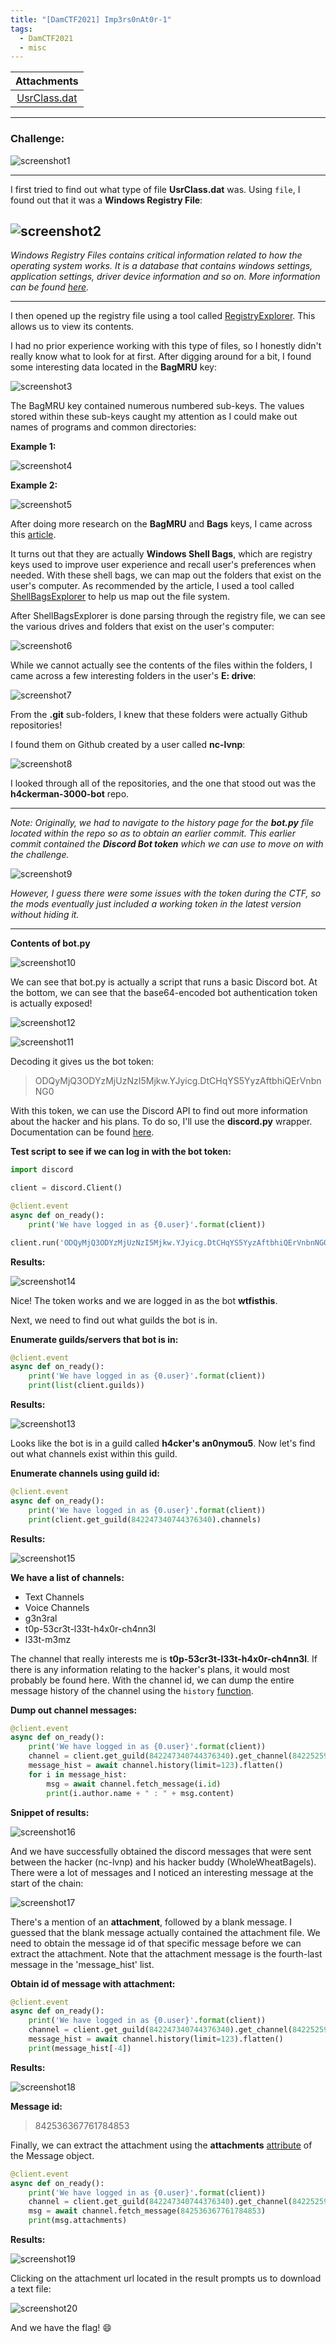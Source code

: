 ```yaml
---
title: "[DamCTF2021] Imp3rs0nAt0r-1"
tags:
  - DamCTF2021
  - misc
---
```


| Attachments |
| :---------: |
|[UsrClass.dat](../assets/files/DAM2021_Imp3rs0nAt0r-1/UsrClass.dat) |

---

### Challenge:

![screenshot1](../assets/images/DAM2021_Imp3rs0nAt0r-1/screenshot1.png)

---

I first tried to find out what type of file **UsrClass.dat** was. Using `file`, I found out that it was a **Windows Registry File**:

![screenshot2](../assets/images/DAM2021_Imp3rs0nAt0r-1/screenshot2.png)
---

*Windows Registry Files contains critical information related to how the operating system works. It is a database that contains windows settings, application settings, driver device information and so on. More information can be found [here](https://www.businessnewsdaily.com/10991-windows-10-registry.html).*

---

I then opened up the registry file using a tool called [RegistryExplorer](https://ericzimmerman.github.io/#!index.md). This allows us to view its contents.

I had no prior experience working with this type of files, so I honestly didn't really know what to look for at first. After digging around for a bit, I found some interesting data located in the **BagMRU** key:

![screenshot3](../assets/images/DAM2021_Imp3rs0nAt0r-1/screenshot3.png)

The BagMRU key contained numerous numbered sub-keys. The values stored within these sub-keys caught my attention as I could make out names of programs and common directories:

**Example 1:**

![screenshot4](../assets/images/DAM2021_Imp3rs0nAt0r-1/screenshot4.png)

**Example 2:**

![screenshot5](../assets/images/DAM2021_Imp3rs0nAt0r-1/screenshot5.png)

After doing more research on the **BagMRU** and **Bags** keys, I came across this [article](https://www.hackingarticles.in/forensic-investigation-shellbags/).

It turns out that they are actually **Windows Shell Bags**, which are registry keys used to improve user experience and recall user's preferences when needed. With these shell bags, we can map out the folders that exist on the user's computer. As recommended by the article, I used a tool called [ShellBagsExplorer](https://ericzimmerman.github.io/#!index.md) to help us map out the file system.

After ShellBagsExplorer is done parsing through the registry file, we can see the various drives and folders that exist on the user's computer:

![screenshot6](../assets/images/DAM2021_Imp3rs0nAt0r-1/screenshot6.png)

While we cannot actually see the contents of the files within the folders, I came across a few interesting folders in the user's **E: drive**:

![screenshot7](../assets/images/DAM2021_Imp3rs0nAt0r-1/screenshot7.png)

From the **.git** sub-folders, I knew that these folders were actually Github repositories!  

I found them on Github created by a user called **nc-lvnp**:

![screenshot8](../assets/images/DAM2021_Imp3rs0nAt0r-1/screenshot8.png)

I looked through all of the repositories, and the one that stood out was the **h4ckerman-3000-bot** repo.

---

*Note: Originally, we had to navigate to the history page for the **bot.py** file located within the repo so as to obtain an earlier commit. This earlier commit contained the **Discord Bot token** which we can use to move on with the challenge.*

![screenshot9](../assets/images/DAM2021_Imp3rs0nAt0r-1/screenshot9.png)

*However, I guess there were some issues with the token during the CTF, so the mods eventually just included a working token in the latest version without hiding it.* 

---

**Contents of bot.py**

![screenshot10](../assets/images/DAM2021_Imp3rs0nAt0r-1/screenshot10.png)

We can see that bot.py is actually a script that runs a basic Discord bot. At the bottom, we can see that the base64-encoded bot authentication token is actually exposed!

![screenshot12](../assets/images/DAM2021_Imp3rs0nAt0r-1/screenshot12.png)

![screenshot11](../assets/images/DAM2021_Imp3rs0nAt0r-1/screenshot11.png)

Decoding it gives us the bot token:

> ODQyMjQ3ODYzMjUzNzI5Mjkw.YJyicg.DtCHqYS5YyzAftbhiQErVnbnNG0

With this token, we can use the Discord API to find out more information about the hacker and his plans. To do so, I'll use the **discord.py** wrapper. Documentation can be found [here](https://discordpy.readthedocs.io/en/stable/api.html). 

**Test script to see if we can log in with the bot token:**

```python
import discord

client = discord.Client()

@client.event
async def on_ready():
    print('We have logged in as {0.user}'.format(client))

client.run('ODQyMjQ3ODYzMjUzNzI5Mjkw.YJyicg.DtCHqYS5YyzAftbhiQErVnbnNG0')
```

**Results:**

![screenshot14](../assets/images/DAM2021_Imp3rs0nAt0r-1/screenshot14.png)

Nice! The token works and we are logged in as the bot **wtfisthis**. 

Next, we need to find out what guilds the bot is in.

**Enumerate guilds/servers that bot is in:**

```python
@client.event
async def on_ready():
    print('We have logged in as {0.user}'.format(client))
    print(list(client.guilds))
```

 **Results:**

![screenshot13](../assets/images/DAM2021_Imp3rs0nAt0r-1/screenshot13.png)

Looks like the bot is in a guild called **h4cker's an0nymou5**. Now let's find out what channels exist within this guild.

**Enumerate channels using guild id:**

```python
@client.event
async def on_ready():
    print('We have logged in as {0.user}'.format(client))
    print(client.get_guild(842247340744376340).channels)
```

**Results:**

![screenshot15](../assets/images/DAM2021_Imp3rs0nAt0r-1/screenshot15.png)

**We have a list of channels:**

* Text Channels
* Voice Channels
* g3n3ral
* t0p-53cr3t-l33t-h4x0r-ch4nn3l
* l33t-m3mz

The channel that really interests me is **t0p-53cr3t-l33t-h4x0r-ch4nn3l**. If there is any information relating to the hacker's plans, it would most probably be found here. With the channel id, we can dump the entire message history of the channel using the `history` [function](https://discordpy.readthedocs.io/en/stable/api.html#discord.Member.history).

**Dump out channel messages:**

```python
@client.event
async def on_ready():
    print('We have logged in as {0.user}'.format(client))
    channel = client.get_guild(842247340744376340).get_channel(842252598173892629)
    message_hist = await channel.history(limit=123).flatten()
    for i in message_hist:
        msg = await channel.fetch_message(i.id)
        print(i.author.name + " : " + msg.content)
```

**Snippet of results:**

![screenshot16](../assets/images/DAM2021_Imp3rs0nAt0r-1/screenshot16.png)

And we have successfully obtained the discord messages that were sent between the hacker (nc-lvnp) and his hacker buddy (WholeWheatBagels). There were a lot of messages and I noticed an interesting message at the start of the chain:

![screenshot17](../assets/images/DAM2021_Imp3rs0nAt0r-1/screenshot17.png)

There's a mention of an **attachment**, followed by a blank message. I guessed that the blank message actually contained the attachment file. We need to obtain the message id of that specific message before we can extract the attachment. Note that the attachment message is the fourth-last message in the 'message_hist' list.

**Obtain id of message with attachment:**

```python
@client.event
async def on_ready():
    print('We have logged in as {0.user}'.format(client))
    channel = client.get_guild(842247340744376340).get_channel(842252598173892629)
    message_hist = await channel.history(limit=123).flatten()
    print(message_hist[-4])
```

**Results:**

![screenshot18](../assets/images/DAM2021_Imp3rs0nAt0r-1/screenshot18.png)

**Message id:** 

> 842536367761784853

Finally, we can extract the attachment using the **attachments** [attribute](https://discordpy.readthedocs.io/en/stable/api.html#discord.Message.attachments) of the Message object. 

```python
@client.event
async def on_ready():
    print('We have logged in as {0.user}'.format(client))
    channel = client.get_guild(842247340744376340).get_channel(842252598173892629)
    msg = await channel.fetch_message(842536367761784853)
    print(msg.attachments)
```

**Results:**

![screenshot19](../assets/images/DAM2021_Imp3rs0nAt0r-1/screenshot19.png)

Clicking on the attachment url located in the result prompts us to download a text file:

![screenshot20](../assets/images/DAM2021_Imp3rs0nAt0r-1/screenshot20.png)

And we have the flag! :smile:

